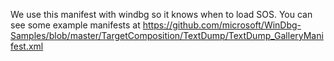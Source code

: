 We use this manifest with windbg so it knows when to load SOS. You can see some example manifests at https://github.com/microsoft/WinDbg-Samples/blob/master/TargetComposition/TextDump/TextDump_GalleryManifest.xml
